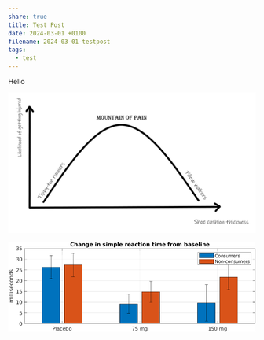 ```yaml
---
share: true
title: Test Post
date: 2024-03-01 +0100
filename: 2024-03-01-testpost
tags:
  - test
---
```


Hello


![mountainpain.png](../images/obsidian/mountainpain.png)


![mountainpain](../images/obsidian/Bild1.png)